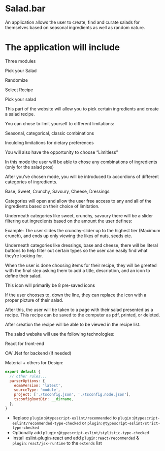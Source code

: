 
# Salad.bar

An application allows the user to create, find and curate salads for themselves based on seasonal ingredients as well as random nature.

# The application will include

Three modules

Pick your Salad

Randomize

Select Recipe

Pick your salad

This part of the website will allow you to pick certain ingredients and create a salad recipe.

You can chose to limit yourself to different limitations:

Seasonal, categorical, classic combinations

Inculding limitations for dietary preferences

You will also have the opportunity to choose “Limitless”

In this mode the user will be able to chose any combinations of ingredients (only for the salad pros)

After you’ve chosen mode, you will be introduced to accordions of different categories of ingredients.

Base, Sweet, Crunchy, Savoury, Cheese, Dressings

Categories will open and allow the user free access to any and all of the ingredients based on their choice of limitation.

Underneath categories like sweet, crunchy, savoury there will be a slider filtering out ingredients based on the amount the user defines:

Example: The user slides the crunchy-slider up to the highest tier (Maximum crunch), and ends up only viewing the likes of nuts, seeds etc.

Underneath categories like dressings, base and cheese, there will be literal buttons to help filter out certain types so the user can easily find what they’re looking for.

When the user is done choosing items for their recipe, they will be greeted with the final step asking them to add a title, description, and an icon to define their salad.

This icon will primarily be 8  pre-saved icons

If the user chooses to, down the line, they can replace the icon with a proper picture of their salad.

After this, the user will be taken to a page with their salad presented as a recipe. This recipe can be saved to the computer as pdf, printed, or deleted.

After creation the recipe will be able to be viewed in the recipe list.

The salad website will use the following technologies:

React for front-end

C#/ .Net for backend (if needed)

Material + others for Design:

```js
export default {
  // other rules...
  parserOptions: {
    ecmaVersion: 'latest',
    sourceType: 'module',
    project: ['./tsconfig.json', './tsconfig.node.json'],
    tsconfigRootDir: __dirname,
  },
}
```

- Replace `plugin:@typescript-eslint/recommended` to `plugin:@typescript-eslint/recommended-type-checked` or `plugin:@typescript-eslint/strict-type-checked`
- Optionally add `plugin:@typescript-eslint/stylistic-type-checked`
- Install [eslint-plugin-react](https://github.com/jsx-eslint/eslint-plugin-react) and add `plugin:react/recommended` & `plugin:react/jsx-runtime` to the `extends` list
